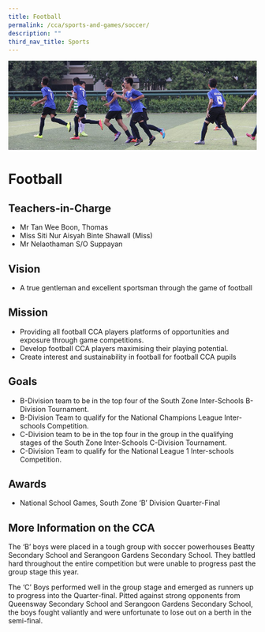 ```yaml
---
title: Football
permalink: /cca/sports-and-games/soccer/
description: ""
third_nav_title: Sports
---
```

![](/images/CCA/football.png)

Football
========

**Teachers-in-Charge**
----------------------


*   Mr Tan Wee Boon, Thomas
*   Miss Siti Nur Aisyah Binte Shawall (Miss)
*   Mr Nelaothaman S/O Suppayan

**Vision**
----------

*   A true gentleman and excellent sportsman through the game of football

**Mission**
-----------

*   Providing all football CCA players platforms of opportunities and exposure through game competitions.
*   Develop football CCA players maximising their playing potential.
*   Create interest and sustainability in football for football CCA pupils

**Goals**
---------

*   B-Division team to be in the top four of the South Zone Inter-Schools B-Division Tournament.
*   B-Division Team to qualify for the National Champions League Inter-schools Competition.
*   C-Division team to be in the top four in the group in the qualifying stages of the South Zone Inter-Schools C-Division Tournament.
*   C-Division Team to qualify for the National League 1 Inter-schools Competition.

**Awards** 
-----------

*   National School Games, South Zone ‘B’ Division Quarter-Final

**More Information on the CCA**
-------------------------------

The ‘B’ boys were placed in a tough group with soccer powerhouses Beatty Secondary School and Serangoon Gardens Secondary School. They battled hard throughout the entire competition but were unable to progress past the group stage this year.

The ‘C’ Boys performed well in the group stage and emerged as runners up to progress into the Quarter-final. Pitted against strong opponents from Queensway Secondary School and Serangoon Gardens Secondary School, the boys fought valiantly and were unfortunate to lose out on a berth in the semi-final.